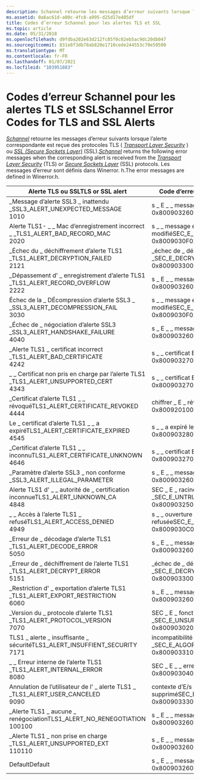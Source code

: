 ```yaml
---
description: Schannel retourne les messages d’erreur suivants lorsque l’alerte correspondante est reçue des protocoles TLS (Transport Layer Security) ou SSL (Secure Sockets Layer) (SSL).
ms.assetid: 0a6ac61d-a00c-4fc8-a995-d25d17e405df
title: Codes d’erreur Schannel pour les alertes TLS et SSL
ms.topic: article
ms.date: 05/31/2018
ms.openlocfilehash: d9fdba202e63d212fc85f0c02eb5ac9dc20db047
ms.sourcegitcommit: 831e8f3db78ab820e1710cede244553c70e50500
ms.translationtype: MT
ms.contentlocale: fr-FR
ms.lasthandoff: 01/07/2021
ms.locfileid: "103951883"
---
```

# <a name="schannel-error-codes-for-tls-and-ssl-alerts"></a><span data-ttu-id="c3663-103">Codes d’erreur Schannel pour les alertes TLS et SSL</span><span class="sxs-lookup"><span data-stu-id="c3663-103">Schannel Error Codes for TLS and SSL Alerts</span></span>

<span data-ttu-id="c3663-104">[*Schannel*](../secgloss/s-gly.md) retourne les messages d’erreur suivants lorsque l’alerte correspondante est reçue des protocoles TLS ( [*Transport Layer Security*](../secgloss/t-gly.md) ) ou [*SSL (Secure Sockets Layer)*](../secgloss/s-gly.md) (SSL).</span><span class="sxs-lookup"><span data-stu-id="c3663-104">[*Schannel*](../secgloss/s-gly.md) returns the following error messages when the corresponding alert is received from the [*Transport Layer Security*](../secgloss/t-gly.md) (TLS) or [*Secure Sockets Layer*](../secgloss/s-gly.md) (SSL) protocols.</span></span> <span data-ttu-id="c3663-105">Les messages d’erreur sont définis dans Winerror. h.</span><span class="sxs-lookup"><span data-stu-id="c3663-105">The error messages are defined in Winerror.h.</span></span>



| <span data-ttu-id="c3663-106">Alerte TLS ou SSL</span><span class="sxs-lookup"><span data-stu-id="c3663-106">TLS or SSL alert</span></span>                                           | <span data-ttu-id="c3663-107">Code d’erreur Schannel</span><span class="sxs-lookup"><span data-stu-id="c3663-107">Schannel error code</span></span>                                                   |
|------------------------------------------------------------|-----------------------------------------------------------------------|
| <span data-ttu-id="c3663-108">\_Message d’alerte SSL3 \_ inattendu \_</span><span class="sxs-lookup"><span data-stu-id="c3663-108">SSL3\_ALERT\_UNEXPECTED\_MESSAGE</span></span><br/> <span data-ttu-id="c3663-109">10</span><span class="sxs-lookup"><span data-stu-id="c3663-109">10</span></span><br/>  | <span data-ttu-id="c3663-110">s \_ E \_ \_ message illégal</span><span class="sxs-lookup"><span data-stu-id="c3663-110">SEC\_E\_ILLEGAL\_MESSAGE</span></span><br/> <span data-ttu-id="c3663-111">0x80090326</span><span class="sxs-lookup"><span data-stu-id="c3663-111">0x80090326</span></span><br/>             |
| <span data-ttu-id="c3663-112">Alerte TLS1- \_ \_ Mac d’enregistrement incorrect \_ \_</span><span class="sxs-lookup"><span data-stu-id="c3663-112">TLS1\_ALERT\_BAD\_RECORD\_MAC</span></span><br/> <span data-ttu-id="c3663-113">20</span><span class="sxs-lookup"><span data-stu-id="c3663-113">20</span></span><br/>     | <span data-ttu-id="c3663-114">s \_ \_ message électronique \_ modifié</span><span class="sxs-lookup"><span data-stu-id="c3663-114">SEC\_E\_MESSAGE\_ALTERED</span></span><br/> <span data-ttu-id="c3663-115">0x8009030F</span><span class="sxs-lookup"><span data-stu-id="c3663-115">0x8009030F</span></span><br/>             |
| <span data-ttu-id="c3663-116">\_Échec du \_ déchiffrement d’alerte TLS1 \_</span><span class="sxs-lookup"><span data-stu-id="c3663-116">TLS1\_ALERT\_DECRYPTION\_FAILED</span></span><br/> <span data-ttu-id="c3663-117">21</span><span class="sxs-lookup"><span data-stu-id="c3663-117">21</span></span><br/>   | <span data-ttu-id="c3663-118">\_échec de \_ déchiffrement s E \_</span><span class="sxs-lookup"><span data-stu-id="c3663-118">SEC\_E\_DECRYPT\_FAILURE</span></span><br/> <span data-ttu-id="c3663-119">0x80090330</span><span class="sxs-lookup"><span data-stu-id="c3663-119">0x80090330</span></span><br/>             |
| <span data-ttu-id="c3663-120">\_Dépassement d' \_ enregistrement d’alerte TLS1 \_</span><span class="sxs-lookup"><span data-stu-id="c3663-120">TLS1\_ALERT\_RECORD\_OVERFLOW</span></span><br/> <span data-ttu-id="c3663-121">22</span><span class="sxs-lookup"><span data-stu-id="c3663-121">22</span></span><br/>     | <span data-ttu-id="c3663-122">s \_ E \_ \_ message illégal</span><span class="sxs-lookup"><span data-stu-id="c3663-122">SEC\_E\_ILLEGAL\_MESSAGE</span></span><br/> <span data-ttu-id="c3663-123">0x80090326</span><span class="sxs-lookup"><span data-stu-id="c3663-123">0x80090326</span></span><br/>             |
| <span data-ttu-id="c3663-124">Échec de la \_ DÉcompression d’alerte SSL3 \_ \_</span><span class="sxs-lookup"><span data-stu-id="c3663-124">SSL3\_ALERT\_DECOMPRESSION\_FAIL</span></span><br/> <span data-ttu-id="c3663-125">30</span><span class="sxs-lookup"><span data-stu-id="c3663-125">30</span></span><br/>  | <span data-ttu-id="c3663-126">s \_ \_ message électronique \_ modifié</span><span class="sxs-lookup"><span data-stu-id="c3663-126">SEC\_E\_MESSAGE\_ALTERED</span></span><br/> <span data-ttu-id="c3663-127">0x8009030F</span><span class="sxs-lookup"><span data-stu-id="c3663-127">0x8009030F</span></span><br/>             |
| <span data-ttu-id="c3663-128">\_Échec de \_ négociation d’alerte SSL3 \_</span><span class="sxs-lookup"><span data-stu-id="c3663-128">SSL3\_ALERT\_HANDSHAKE\_FAILURE</span></span><br/> <span data-ttu-id="c3663-129">40</span><span class="sxs-lookup"><span data-stu-id="c3663-129">40</span></span><br/>   | <span data-ttu-id="c3663-130">s \_ E \_ \_ message illégal</span><span class="sxs-lookup"><span data-stu-id="c3663-130">SEC\_E\_ILLEGAL\_MESSAGE</span></span><br/> <span data-ttu-id="c3663-131">0x80090326</span><span class="sxs-lookup"><span data-stu-id="c3663-131">0x80090326</span></span><br/>             |
| <span data-ttu-id="c3663-132">\_Alerte TLS1 \_ certificat incorrect \_</span><span class="sxs-lookup"><span data-stu-id="c3663-132">TLS1\_ALERT\_BAD\_CERTIFICATE</span></span><br/> <span data-ttu-id="c3663-133">42</span><span class="sxs-lookup"><span data-stu-id="c3663-133">42</span></span><br/>     | <span data-ttu-id="c3663-134">s \_ \_ certificat E \_ inconnu</span><span class="sxs-lookup"><span data-stu-id="c3663-134">SEC\_E\_CERT\_UNKNOWN</span></span><br/> <span data-ttu-id="c3663-135">0x80090327</span><span class="sxs-lookup"><span data-stu-id="c3663-135">0x80090327</span></span><br/>                |
| <span data-ttu-id="c3663-136">\_ \_ Certificat non pris en charge par l’alerte TLS1 \_</span><span class="sxs-lookup"><span data-stu-id="c3663-136">TLS1\_ALERT\_UNSUPPORTED\_CERT</span></span><br/> <span data-ttu-id="c3663-137">43</span><span class="sxs-lookup"><span data-stu-id="c3663-137">43</span></span><br/>    | <span data-ttu-id="c3663-138">s \_ \_ certificat E \_ inconnu</span><span class="sxs-lookup"><span data-stu-id="c3663-138">SEC\_E\_CERT\_UNKNOWN</span></span><br/> <span data-ttu-id="c3663-139">0x80090327</span><span class="sxs-lookup"><span data-stu-id="c3663-139">0x80090327</span></span><br/>                |
| <span data-ttu-id="c3663-140">\_Certificat d’alerte TLS1 \_ \_ révoqué</span><span class="sxs-lookup"><span data-stu-id="c3663-140">TLS1\_ALERT\_CERTIFICATE\_REVOKED</span></span><br/> <span data-ttu-id="c3663-141">44</span><span class="sxs-lookup"><span data-stu-id="c3663-141">44</span></span><br/> | <span data-ttu-id="c3663-142">chiffrer \_ E \_ révoqué</span><span class="sxs-lookup"><span data-stu-id="c3663-142">CRYPT\_E\_REVOKED</span></span><br/> <span data-ttu-id="c3663-143">0x80092010</span><span class="sxs-lookup"><span data-stu-id="c3663-143">0x80092010</span></span><br/>                    |
| <span data-ttu-id="c3663-144">Le \_ certificat d’alerte TLS1 \_ \_ a expiré</span><span class="sxs-lookup"><span data-stu-id="c3663-144">TLS1\_ALERT\_CERTIFICATE\_EXPIRED</span></span><br/> <span data-ttu-id="c3663-145">45</span><span class="sxs-lookup"><span data-stu-id="c3663-145">45</span></span><br/> | <span data-ttu-id="c3663-146">s \_ \_ a expiré le certificat E \_</span><span class="sxs-lookup"><span data-stu-id="c3663-146">SEC\_E\_CERT\_EXPIRED</span></span><br/> <span data-ttu-id="c3663-147">0x80090328</span><span class="sxs-lookup"><span data-stu-id="c3663-147">0x80090328</span></span><br/>                |
| <span data-ttu-id="c3663-148">\_Certificat d’alerte TLS1 \_ \_ inconnu</span><span class="sxs-lookup"><span data-stu-id="c3663-148">TLS1\_ALERT\_CERTIFICATE\_UNKNOWN</span></span><br/> <span data-ttu-id="c3663-149">46</span><span class="sxs-lookup"><span data-stu-id="c3663-149">46</span></span><br/> | <span data-ttu-id="c3663-150">s \_ \_ certificat E \_ inconnu</span><span class="sxs-lookup"><span data-stu-id="c3663-150">SEC\_E\_CERT\_UNKNOWN</span></span><br/> <span data-ttu-id="c3663-151">0x80090327</span><span class="sxs-lookup"><span data-stu-id="c3663-151">0x80090327</span></span><br/>                |
| <span data-ttu-id="c3663-152">\_Paramètre d’alerte SSL3 \_ non conforme \_</span><span class="sxs-lookup"><span data-stu-id="c3663-152">SSL3\_ALERT\_ILLEGAL\_PARAMETER</span></span><br/>                 | <span data-ttu-id="c3663-153">s \_ E \_ \_ message illégal</span><span class="sxs-lookup"><span data-stu-id="c3663-153">SEC\_E\_ILLEGAL\_MESSAGE</span></span><br/> <span data-ttu-id="c3663-154">0x80090326</span><span class="sxs-lookup"><span data-stu-id="c3663-154">0x80090326</span></span><br/>             |
| <span data-ttu-id="c3663-155">Alerte TLS1 d' \_ \_ autorité de \_ certification inconnue</span><span class="sxs-lookup"><span data-stu-id="c3663-155">TLS1\_ALERT\_UNKNOWN\_CA</span></span><br/> <span data-ttu-id="c3663-156">48</span><span class="sxs-lookup"><span data-stu-id="c3663-156">48</span></span><br/>          | <span data-ttu-id="c3663-157">SEC \_ E \_ racine non approuvée \_</span><span class="sxs-lookup"><span data-stu-id="c3663-157">SEC\_E\_UNTRUSTED\_ROOT</span></span><br/> <span data-ttu-id="c3663-158">0x80090325</span><span class="sxs-lookup"><span data-stu-id="c3663-158">0x80090325</span></span><br/>              |
| <span data-ttu-id="c3663-159">\_ \_ Accès à l’alerte TLS1 \_ refusé</span><span class="sxs-lookup"><span data-stu-id="c3663-159">TLS1\_ALERT\_ACCESS\_DENIED</span></span><br/> <span data-ttu-id="c3663-160">49</span><span class="sxs-lookup"><span data-stu-id="c3663-160">49</span></span><br/>       | <span data-ttu-id="c3663-161">s \_ \_ ouverture de session \_ refusée</span><span class="sxs-lookup"><span data-stu-id="c3663-161">SEC\_E\_LOGON\_DENIED</span></span><br/> <span data-ttu-id="c3663-162">0x8009030C</span><span class="sxs-lookup"><span data-stu-id="c3663-162">0x8009030C</span></span><br/>                |
| <span data-ttu-id="c3663-163">\_Erreur de \_ décodage d’alerte TLS1 \_</span><span class="sxs-lookup"><span data-stu-id="c3663-163">TLS1\_ALERT\_DECODE\_ERROR</span></span><br/> <span data-ttu-id="c3663-164">50</span><span class="sxs-lookup"><span data-stu-id="c3663-164">50</span></span><br/>        | <span data-ttu-id="c3663-165">s \_ E \_ \_ message illégal</span><span class="sxs-lookup"><span data-stu-id="c3663-165">SEC\_E\_ILLEGAL\_MESSAGE</span></span><br/> <span data-ttu-id="c3663-166">0x80090326</span><span class="sxs-lookup"><span data-stu-id="c3663-166">0x80090326</span></span><br/>             |
| <span data-ttu-id="c3663-167">\_Erreur de \_ déchiffrement de l’alerte TLS1 \_</span><span class="sxs-lookup"><span data-stu-id="c3663-167">TLS1\_ALERT\_DECRYPT\_ERROR</span></span><br/> <span data-ttu-id="c3663-168">51</span><span class="sxs-lookup"><span data-stu-id="c3663-168">51</span></span><br/>       | <span data-ttu-id="c3663-169">\_échec de \_ déchiffrement s E \_</span><span class="sxs-lookup"><span data-stu-id="c3663-169">SEC\_E\_DECRYPT\_FAILURE</span></span><br/> <span data-ttu-id="c3663-170">0x80090330</span><span class="sxs-lookup"><span data-stu-id="c3663-170">0x80090330</span></span><br/>             |
| <span data-ttu-id="c3663-171">\_Restriction d' \_ exportation d’alerte TLS1 \_</span><span class="sxs-lookup"><span data-stu-id="c3663-171">TLS1\_ALERT\_EXPORT\_RESTRICTION</span></span><br/> <span data-ttu-id="c3663-172">60</span><span class="sxs-lookup"><span data-stu-id="c3663-172">60</span></span><br/>  | <span data-ttu-id="c3663-173">s \_ E \_ \_ message illégal</span><span class="sxs-lookup"><span data-stu-id="c3663-173">SEC\_E\_ILLEGAL\_MESSAGE</span></span><br/> <span data-ttu-id="c3663-174">0x80090326</span><span class="sxs-lookup"><span data-stu-id="c3663-174">0x80090326</span></span><br/>             |
| <span data-ttu-id="c3663-175">\_Version du \_ protocole d’alerte TLS1 \_</span><span class="sxs-lookup"><span data-stu-id="c3663-175">TLS1\_ALERT\_PROTOCOL\_VERSION</span></span><br/> <span data-ttu-id="c3663-176">70</span><span class="sxs-lookup"><span data-stu-id="c3663-176">70</span></span><br/>    | <span data-ttu-id="c3663-177">SEC \_ E \_ fonction non prise en charge \_</span><span class="sxs-lookup"><span data-stu-id="c3663-177">SEC\_E\_UNSUPPORTED\_FUNCTION</span></span><br/> <span data-ttu-id="c3663-178">0x80090302</span><span class="sxs-lookup"><span data-stu-id="c3663-178">0x80090302</span></span><br/>        |
| <span data-ttu-id="c3663-179">TLS1 \_ alerte \_ insuffisante \_ sécurité</span><span class="sxs-lookup"><span data-stu-id="c3663-179">TLS1\_ALERT\_INSUFFIENT\_SECURITY</span></span><br/> <span data-ttu-id="c3663-180">71</span><span class="sxs-lookup"><span data-stu-id="c3663-180">71</span></span><br/> | <span data-ttu-id="c3663-181">incompatibilité de l' \_ \_ algorithme sec E \_</span><span class="sxs-lookup"><span data-stu-id="c3663-181">SEC\_E\_ALGORITHM\_MISMATCH</span></span><br/> <span data-ttu-id="c3663-182">0x80090331</span><span class="sxs-lookup"><span data-stu-id="c3663-182">0x80090331</span></span><br/>          |
| <span data-ttu-id="c3663-183">\_ \_ Erreur interne de l’alerte TLS1 \_</span><span class="sxs-lookup"><span data-stu-id="c3663-183">TLS1\_ALERT\_INTERNAL\_ERROR</span></span><br/> <span data-ttu-id="c3663-184">80</span><span class="sxs-lookup"><span data-stu-id="c3663-184">80</span></span><br/>      | <span data-ttu-id="c3663-185">SEC \_ E \_ \_ erreur interne</span><span class="sxs-lookup"><span data-stu-id="c3663-185">SEC\_E\_INTERNAL\_ERROR</span></span><br/> <span data-ttu-id="c3663-186">0x80090304</span><span class="sxs-lookup"><span data-stu-id="c3663-186">0x80090304</span></span><br/>              |
| <span data-ttu-id="c3663-187">Annulation de l’utilisateur de l' \_ alerte TLS1 \_ \_</span><span class="sxs-lookup"><span data-stu-id="c3663-187">TLS1\_ALERT\_USER\_CANCELED</span></span><br/> <span data-ttu-id="c3663-188">90</span><span class="sxs-lookup"><span data-stu-id="c3663-188">90</span></span><br/>       | <span data-ttu-id="c3663-189">contexte d’E/s non \_ \_ terminé \_ \_ supprimé</span><span class="sxs-lookup"><span data-stu-id="c3663-189">SEC\_E\_UNFINISHED\_CONTEXT\_DELETED</span></span><br/> <span data-ttu-id="c3663-190">0x80090333</span><span class="sxs-lookup"><span data-stu-id="c3663-190">0x80090333</span></span><br/> |
| <span data-ttu-id="c3663-191">\_Alerte TLS1 \_ aucune \_ renégociation</span><span class="sxs-lookup"><span data-stu-id="c3663-191">TLS1\_ALERT\_NO\_RENEGOTIATION</span></span><br/> <span data-ttu-id="c3663-192">100</span><span class="sxs-lookup"><span data-stu-id="c3663-192">100</span></span><br/>   | <span data-ttu-id="c3663-193">s \_ E \_ \_ message illégal</span><span class="sxs-lookup"><span data-stu-id="c3663-193">SEC\_E\_ILLEGAL\_MESSAGE</span></span><br/> <span data-ttu-id="c3663-194">0x80090326</span><span class="sxs-lookup"><span data-stu-id="c3663-194">0x80090326</span></span><br/>             |
| <span data-ttu-id="c3663-195">\_Alerte TLS1 \_ non prise en charge \_</span><span class="sxs-lookup"><span data-stu-id="c3663-195">TLS1\_ALERT\_UNSUPPORTED\_EXT</span></span><br/> <span data-ttu-id="c3663-196">110</span><span class="sxs-lookup"><span data-stu-id="c3663-196">110</span></span><br/>    | <span data-ttu-id="c3663-197">s \_ E \_ \_ message illégal</span><span class="sxs-lookup"><span data-stu-id="c3663-197">SEC\_E\_ILLEGAL\_MESSAGE</span></span><br/> <span data-ttu-id="c3663-198">0x80090326</span><span class="sxs-lookup"><span data-stu-id="c3663-198">0x80090326</span></span><br/>             |
| <span data-ttu-id="c3663-199">Default</span><span class="sxs-lookup"><span data-stu-id="c3663-199">Default</span></span><br/>                                         | <span data-ttu-id="c3663-200">s \_ E \_ \_ message illégal</span><span class="sxs-lookup"><span data-stu-id="c3663-200">SEC\_E\_ILLEGAL\_MESSAGE</span></span><br/> <span data-ttu-id="c3663-201">0x80090326</span><span class="sxs-lookup"><span data-stu-id="c3663-201">0x80090326</span></span><br/>             |



 

 

 
